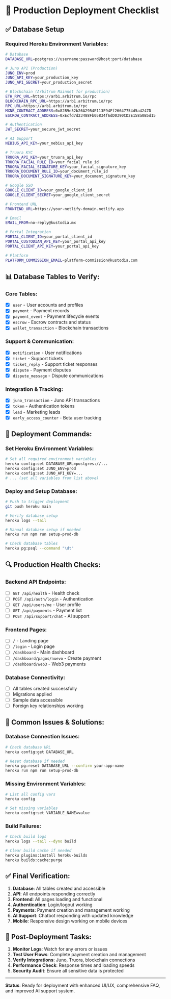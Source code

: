 # 🚀 Production Deployment Checklist

## ✅ Database Setup

### Required Heroku Environment Variables:
```bash
# Database
DATABASE_URL=postgres://username:password@host:port/database

# Juno API (Production)
JUNO_ENV=prod
JUNO_API_KEY=your_production_key
JUNO_API_SECRET=your_production_secret

# Blockchain (Arbitrum Mainnet for production)
ETH_RPC_URL=https://arb1.arbitrum.io/rpc
BLOCKCHAIN_RPC_URL=https://arb1.arbitrum.io/rpc
RPC_URL=https://arb1.arbitrum.io/rpc
MXNB_CONTRACT_ADDRESS=0x82B9e52b26A2954E113F94Ff26647754d5a4247D
ESCROW_CONTRACT_ADDRESS=0xEcfd7d23488Fb05834f6dD0390CD2E158a0B5d15

# Authentication
JWT_SECRET=your_secure_jwt_secret

# AI Support
NEBIUS_API_KEY=your_nebius_api_key

# Truora KYC
TRUORA_API_KEY=your_truora_api_key
TRUORA_FACIAL_RULE_ID=your_facial_rule_id
TRUORA_FACIAL_SIGNATURE_KEY=your_facial_signature_key
TRUORA_DOCUMENT_RULE_ID=your_document_rule_id
TRUORA_DOCUMENT_SIGNATURE_KEY=your_document_signature_key

# Google SSO
GOOGLE_CLIENT_ID=your_google_client_id
GOOGLE_CLIENT_SECRET=your_google_client_secret

# Frontend URL
FRONTEND_URL=https://your-netlify-domain.netlify.app

# Email
EMAIL_FROM=no-reply@kustodia.mx

# Portal Integration
PORTAL_CLIENT_ID=your_portal_client_id
PORTAL_CUSTODIAN_API_KEY=your_portal_api_key
PORTAL_CLIENT_API_KEY=your_portal_api_key

# Platform
PLATFORM_COMMISSION_EMAIL=platform-commission@kustodia.com
```

## 📊 Database Tables to Verify:

### Core Tables:
- [x] `user` - User accounts and profiles
- [x] `payment` - Payment records
- [x] `payment_event` - Payment lifecycle events
- [x] `escrow` - Escrow contracts and status
- [x] `wallet_transaction` - Blockchain transactions

### Support & Communication:
- [x] `notification` - User notifications
- [x] `ticket` - Support tickets
- [x] `ticket_reply` - Support ticket responses
- [x] `dispute` - Payment disputes
- [x] `dispute_message` - Dispute communications

### Integration & Tracking:
- [x] `juno_transaction` - Juno API transactions
- [x] `token` - Authentication tokens
- [x] `lead` - Marketing leads
- [x] `early_access_counter` - Beta user tracking

## 🔧 Deployment Commands:

### Set Heroku Environment Variables:
```bash
# Set all required environment variables
heroku config:set DATABASE_URL=postgres://...
heroku config:set JUNO_ENV=prod
heroku config:set JUNO_API_KEY=...
# ... (set all variables from list above)
```

### Deploy and Setup Database:
```bash
# Push to trigger deployment
git push heroku main

# Verify database setup
heroku logs --tail

# Manual database setup if needed
heroku run npm run setup-prod-db

# Check database tables
heroku pg:psql --command "\dt"
```

## 🔍 Production Health Checks:

### Backend API Endpoints:
- [ ] `GET /api/health` - Health check
- [ ] `POST /api/auth/login` - Authentication
- [ ] `GET /api/users/me` - User profile
- [ ] `GET /api/payments` - Payment list
- [ ] `POST /api/support/chat` - AI support

### Frontend Pages:
- [ ] `/` - Landing page
- [ ] `/login` - Login page
- [ ] `/dashboard` - Main dashboard
- [ ] `/dashboard/pagos/nuevo` - Create payment
- [ ] `/dashboard/web3` - Web3 payments

### Database Connectivity:
- [ ] All tables created successfully
- [ ] Migrations applied
- [ ] Sample data accessible
- [ ] Foreign key relationships working

## 🚨 Common Issues & Solutions:

### Database Connection Issues:
```bash
# Check database URL
heroku config:get DATABASE_URL

# Reset database if needed
heroku pg:reset DATABASE_URL --confirm your-app-name
heroku run npm run setup-prod-db
```

### Missing Environment Variables:
```bash
# List all config vars
heroku config

# Set missing variables
heroku config:set VARIABLE_NAME=value
```

### Build Failures:
```bash
# Check build logs
heroku logs --tail --dyno build

# Clear build cache if needed
heroku plugins:install heroku-builds
heroku builds:cache:purge
```

## ✅ Final Verification:

1. **Database**: All tables created and accessible
2. **API**: All endpoints responding correctly
3. **Frontend**: All pages loading and functional
4. **Authentication**: Login/logout working
5. **Payments**: Payment creation and management working
6. **AI Support**: Chatbot responding with updated knowledge
7. **Mobile**: Responsive design working on mobile devices

## 🎯 Post-Deployment Tasks:

1. **Monitor Logs**: Watch for any errors or issues
2. **Test User Flows**: Complete payment creation and management
3. **Verify Integrations**: Juno, Truora, blockchain connections
4. **Performance Check**: Response times and loading speeds
5. **Security Audit**: Ensure all sensitive data is protected

---

**Status**: Ready for deployment with enhanced UI/UX, comprehensive FAQ, and improved AI support system.
